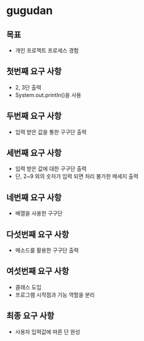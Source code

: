# gugudan

## 목표
* 개인 프로젝트 프로세스 경험

## 첫번째 요구 사항
* 2, 3단 출력
* System.out.println()을 사용

## 두번째 요구 사항
* 입력 받은 값을 통한 구구단 출력

## 세번째 요구 사항
* 입력 받은 값에 대한 구구단 출력
* 단, 2~9 외의 숫자가 입력 되면 처리 불가한 메세지 출력

## 네번째 요구 사항
* 배열을 사용한 구구단 

## 다섯번째 요구 사항
* 메소드를 활용한 구구단 출력

## 여섯번째 요구 사항
* 클래스 도입
* 프로그램 시작점과 기능 역할을 분리

## 최종 요구 사항
* 사용자 입력값에 따른 단 완성
